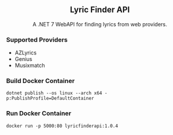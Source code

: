﻿<h2 align="center">Lyric Finder API</h2>

<p align="center">
A .NET 7 WebAPI for finding lyrics from web providers.
</p>

### Supported Providers
- AZLyrics
- Genius
- Musixmatch

### Build Docker Container

```
dotnet publish --os linux --arch x64 -p:PublishProfile=DefaultContainer
```

### Run Docker Container

```
docker run -p 5000:80 lyricfinderapi:1.0.4
```